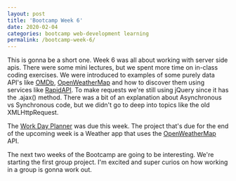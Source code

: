 ```yaml
---
layout: post
title: 'Bootcamp Week 6'
date: 2020-02-04
categories: bootcamp web-development learning
permalink: /bootcamp-week-6/
---
```


This is gonna be a short one. Week 6 was all about working with server side apis. There were some mini lectures, but we spent more time on in-class coding exercises. We were introduced to examples of some purely data API's like [OMDb](http://www.omdbapi.com/), [OpenWeatherMap](https://openweathermap.org/) and how to discover them using services like [RapidAPI](https://rapidapi.com/). To make requests we're still using jQuery since it has the .ajax() method. There was a bit of an explanation about Asynchronous vs Synchronous code, but we didn't go to deep into topics like the old XMLHttpRequest. 

The [Work Day Planner](https://github.com/yarocruz/workday-scheduler) was due this week. The project that's due for the end of the upcoming week is a Weather app that uses the [OpenWeatherMap](https://openweathermap.org/) API.

The next two weeks of the Bootcamp are going to be interesting. We're starting the first group project. I'm excited and super curios on how working in a group is gonna work out. 
